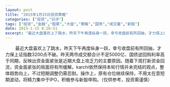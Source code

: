 ```yaml
---
layout: post
title: "2015年1月15日投资策略"
categories: ["投资","日评"]
tags: ["投资","金融","股票","大盘","策略","国债","成交量","新股"]
date: 2015-1-15 8:26:51
excerpt: "最近大盘喜欢上了跳水，昨天下午再度纵身一跃，幸亏收盘前有所回抽，才力保上证指数3200点不破。昨天两……"
---
```

&nbsp;&nbsp;&nbsp;&nbsp;&nbsp;&nbsp;&nbsp;&nbsp;最近大盘喜欢上了跳水，昨天下午再度纵身一跃，幸亏收盘前有所回抽，才力保上证指数3200点不破。昨天两市成交额合计不足5000亿、国债逆回购利率高于同期，反映出资金面紧张是近期大盘上攻乏力的主要原因。随着下周打新资金回流，资金面紧张的局面将有所缓解。karchi依然保持本轮行情并未完结的观点，整体趋势向上，不过短期调整仍需忍耐。操作上，原有仓位继续保持，不用太在意短期波动，将精力集中于IPO，积极参与新股申购。（仅供参考，投资需谨慎）